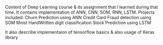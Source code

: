 Content of Deep Learning course & its assignment that I learned during that time.
It contains implementation of ANN, CNN, SOM, RNN, LSTM.
Projects included:
Churn Prediction using ANN
Credit Card Fraud detection using SOM
Mnist HandWritten digit classification
Stock Prediction using LSTM

It also describe implementaion of tensorflow basics & also usage of Keras library


